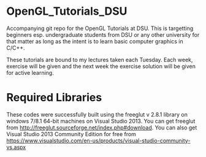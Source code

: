 # OpenGL_Tutorials_DSU
Accompanying git repo for the OpenGL Tutorials at DSU. This is targetting beginners esp. undergraduate students from DSU 
or any other university for that matter as long as the intent is to learn basic computer graphics in C/C++.

These tutorials are bound to my lectures taken each Tuesday. Each week, exercise will be given and the next week the 
exercise solution will be given for active learning.

# Required Libraries
These codes were successfully built using the freeglut v 2.8.1 library on windows 7/8.1 64-bit machines on Visual Studio 2013. You can get freeglut from http://freeglut.sourceforge.net/index.php#download. You can also get Visual Studio 2013 Community Edition for free from https://www.visualstudio.com/en-us/products/visual-studio-community-vs.aspx
